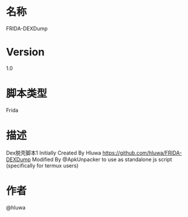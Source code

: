 # 名称
FRIDA-DEXDump
# Version
1.0
# 脚本类型
Frida
# 描述
Dex脱壳脚本1
Initially Created By Hluwa
https://github.com/hluwa/FRIDA-DEXDump
Modified By @ApkUnpacker to use as standalone js script 
(specifically for termux users)
# 作者
@hluwa